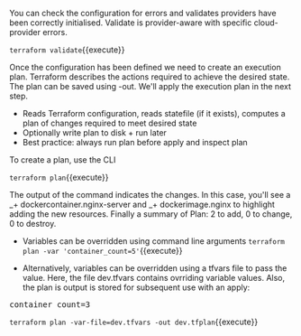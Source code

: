 
You can check the configuration for errors and validates providers have been correctly initialised. Validate is provider-aware with specific cloud-provider errors.

`terraform validate`{{execute}}


Once the configuration has been defined we need to create an execution plan. Terraform describes the actions required to achieve the desired state. The plan can be saved using -out. We'll apply the execution plan in the next step.

* Reads Terraform configuration, reads statefile (if it exists), computes a plan of changes required to meet desired state
* Optionally write plan to disk + run later
* Best practice: always run plan before apply and inspect plan 

To create a plan, use the CLI

`terraform plan`{{execute}}

The output of the command indicates the changes. In this case, you'll see a _+ dockercontainer.nginx-server and _+ dockerimage.nginx to highlight adding the new resources. Finally a summary of Plan: 2 to add, 0 to change, 0 to destroy.

* Variables can be overridden using command line arguments
`terraform plan -var 'container_count=5'`{{execute}}

* Alternatively, variables can be overridden using a tfvars file to pass the value.  Here, the file dev.tfvars contains ovrriding variable values. Also, the plan is output is stored for subsequent use with an apply:
<pre class="file" data-filename="dev.tfvars" data-target="replace">container_count=3
</pre>

`terraform plan -var-file=dev.tfvars -out dev.tfplan`{{execute}}
